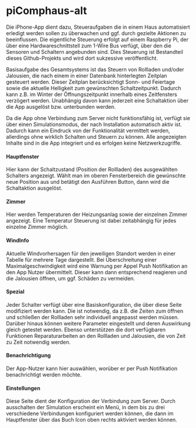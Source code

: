 # piComphaus-alt
Die iPhone-App dient dazu, Steueraufgaben die in einem Haus automatisiert erledigt werden sollen zu überwachen und ggf. durch gezielte Aktionen zu beeinflussen. Die eigentliche Steuerung erfolgt auf einem Raspberry Pi, der über eine Hardwareschnittstell zum 1-Wire Bus verfügt, über den die Sensoren und Schaltern angebunden sind. Dies Steuerung ist Bestandteil dieses Github-Projekts und wird dort sukzessive veröffentlicht.<p>
Basisaufgabe des Gesamtsystems ist das Steuern von Rollladen und/oder Jalousien, die nach einem in einer Datenbank hinterlegten Zeitplan gesteuert werden. Dieser Zeitplan berücksichtigt Sonn- und Feiertage sowie die aktuelle Helligkeit zum gewünschten Schaltzeitpunkt. Dadurch kann z.B. im Winter der Öffnungszeitpunkt innerhalb eines Zeitfensters verzögert werden. Unabhängig davon kann jederzeit eine Schaltaktion über die App ausgelöst bzw. unterbunden werden.<p> 
Da die App ohne Verbindung zum Server nicht funktionsfähig ist, verfügt sie über einen Simulationsmodus, der nach Installation automatisch aktiv ist. Dadurch kann ein Eindruck von der Funktionalität vermittelt werden, allerdings ohne wirklich Schalten und Steuern zu können. Alle angezeigten Inhalte sind in die App integriert und es erfolgen keine Netzwerkzugriffe.
<h4>Hauptfenster</h4>
Hier kann der Schaltzustand (Position der Rollladen) des ausgewählten Schalters angezeigt. Wählt man im oberen Fensterbereich die gewünschte neue Position aus und betätigt den Ausführen Button, dann wird die Schaltaktion ausgelöst.
<h4>Zimmer</h4>
Hier werden Temperaturen der Heizungsanlag sowie der einzelnen Zimmer angezeigt. Eine Temperatur Steuerung ist dabei zeitabhängig für jedes einzelne Zimmer möglich.  
<h4>WindInfo</h4>
Aktuelle Windvorhersagen für den jeweiligen Standort werden in einer Tabelle für mehrere Tage dargestellt. Bei Überschreitung einer Maximalgeschwindigkeit wird eine Warnung per Appel Push Notifikation an den App Nutzer übermittelt. Dieser kann dann entsprechend reagieren und die Jalousien öffnen, um ggf. Schäden zu vermeiden.
<h4>Spezial</h4>
Jeder Schalter verfügt über eine Basiskonfiguration, die über diese Seite modifiziert werden kann. Die ist notwendig, da z.B. die Zeiten zum öffnen und schließen der Rollladen sehr individuell angepasst werden müssen. Darüber hinaus können weitere Parameter eingestellt und deren Auswirkung gleich getestet werden. Ebenso unterstützen die dort verfügbaren Funktionen Reparaturarbeiten an den Rollladen und Jalousien, die von Zeit zu Zeit notwendig werden.
<h4>Benachrichtigung</h4>
Der App-Nutzer kann hier auswählen, worüber er per Push Notifikation benachrichtigt werden möchte.  
<h4>Einstellungen</h4>
Diese Seite dient der Konfiguration der Verbindung zum Server. Durch ausschalten der Simulation erscheint ein Menü, in dem bis zu drei verschiedene Verbindungen konfiguriert werden können, die dann im Hauptfenster über das Buch Icon oben rechts aktiviert werden können.
